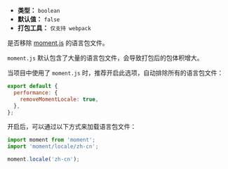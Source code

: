 - **类型：** `boolean`
- **默认值：** `false`
- **打包工具：** `仅支持 webpack`

是否移除 [moment.js](https://momentjs.com/) 的语言包文件。

`moment.js` 默认包含了大量的语言包文件，会导致打包后的包体积增大。

当项目中使用了 `moment.js` 时，推荐开启此选项，自动排除所有的语言包文件：

```js
export default {
  performance: {
    removeMomentLocale: true,
  },
};
```

开启后，可以通过以下方式来加载语言包文件：

```js
import moment from 'moment';
import 'moment/locale/zh-cn';

moment.locale('zh-cn');
```
